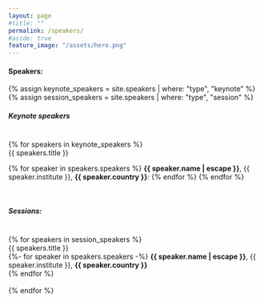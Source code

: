 ```yaml
---
layout: page
#title: ""
permalink: /speakers/
#aside: true
feature_image: "/assets/hero.png"
---
```


<h4>
Speakers:
</h4>


{% assign keynote_speakers = site.speakers | where: "type", "keynote" %}
{% assign session_speakers = site.speakers | where: "type", "session" %}

<h5>
Keynote speakers
</h5>
<br>
{% for speakers in keynote_speakers %}
<div class="speaker-container">
  {{ speakers.title }}
</div>

  {% for speaker in speakers.speakers %}
<b>{{ speaker.name | escape }}</b>,
{{ speaker.institute }},
<b>{{ speaker.country }}</b>:
  {% endfor %}
{% endfor %}

<br/>
<h5>
Sessions:  
</h5>
<br>
{% for speakers in session_speakers %}
<div class="speaker-container">
  {{ speakers.title }}
</div>
  {%- for speaker in speakers.speakers -%}
<b>{{ speaker.name | escape }}</b>,
{{ speaker.institute }},
<b>{{ speaker.country }}</b><br/>
  {% endfor %}
<br/><br/>
{% endfor %}



